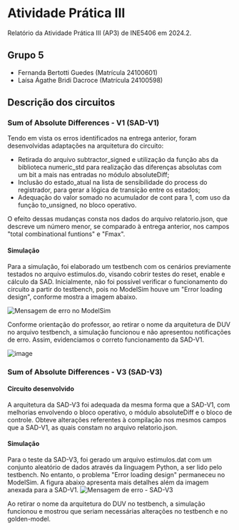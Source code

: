 # Atividade Prática III

Relatório da Atividade Prática III (AP3) de INE5406 em 2024.2. 

## Grupo 5

- Fernanda Bertotti Guedes (Matrícula 24100601)
- Laísa Ágathe Bridi Dacroce (Matrícula 24100598)

## Descrição dos circuitos

### Sum of Absolute Differences - V1 (SAD-V1)

Tendo em vista os erros identificados na entrega anterior, foram desenvolvidas adaptações na arquitetura do circuito:

- Retirada do arquivo subtractor_signed e utilização da função abs da biblioteca numeric_std para realização das diferenças absolutas com um bit a mais nas entradas no módulo absoluteDiff;
- Inclusão do estado_atual na lista de sensibilidade do process do registrador, para gerar a lógica de transição entre os estados;
- Adequação do valor somado no acumulador de cont para 1, com uso da função to_unsigned, no bloco operativo.

O efeito dessas mudanças consta nos dados do arquivo relatorio.json, que descreve um número menor, se comparado à entrega anterior, nos campos "total combinational funtions" e "Fmax".

#### Simulação

Para a simulação, foi elaborado um testbench com os cenários previamente testados no arquivo estimulos.do, visando cobrir testes do reset, enable e cálculo da SAD. 
Inicialmente, não foi possível verificar o funcionamento do circuito a partir do testbench, pois no ModelSim houve um "Error loading design", conforme mostra a imagem abaixo.

![Mensagem de erro no ModelSim](https://github.com/user-attachments/assets/40944da7-74e4-46df-b3da-9c5f2b703bdf)

Conforme orientação do professor, ao retirar o nome da arquitetura de DUV no arquivo testbench, a simulação funcionou e não apresentou notificações de erro. Assim, evidenciamos o correto funcionamento da SAD-V1.

![image](https://github.com/user-attachments/assets/8ebfb1cd-ce48-4458-956c-5ed4d35db423)

### Sum of Absolute Differences - V3 (SAD-V3)

#### Circuito desenvolvido

A arquitetura da SAD-V3 foi adequada da mesma forma que a SAD-V1, com melhorias envolvendo o bloco operativo, o módulo absoluteDiff e o bloco de controle. Obteve alterações referentes à compilação nos mesmos campos que a SAD-V1, as quais constam no arquivo relatorio.json.

#### Simulação

Para o teste da SAD-V3, foi gerado um arquivo estimulos.dat com um conjunto aleatório de dados através da linguagem Python, a ser lido pelo testbench.
No entanto, o problema "Error loading design" permaneceu no ModelSim. A figura abaixo apresenta mais detalhes além da imagem anexada para a SAD-V1. 
![Mensagem de erro - SAD-V3](https://github.com/user-attachments/assets/056db99d-0a98-4649-a6ff-b138b8e3e600)

Ao retirar o nome da arquitetura do DUV no testbench, a simulação funcionou e mostrou que seriam necessárias alterações no testbench e no golden-model.
